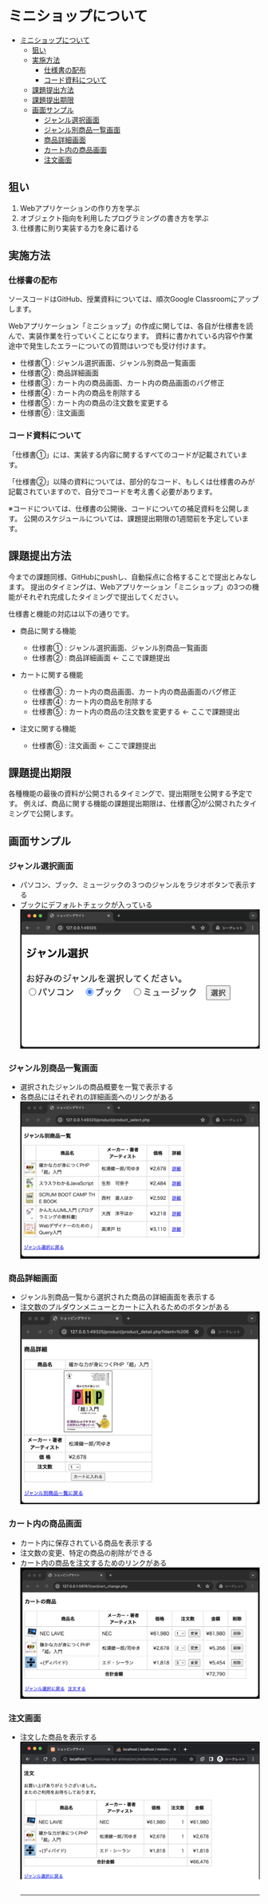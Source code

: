 ﻿# ミニショップについて

- [ミニショップについて](#ミニショップについて)
  - [狙い](#狙い)
  - [実施方法](#実施方法)
    - [仕様書の配布](#仕様書の配布)
    - [コード資料について](#コード資料について)
  - [課題提出方法](#課題提出方法)
  - [課題提出期限](#課題提出期限)
  - [画面サンプル](#画面サンプル)
    - [ジャンル選択画面](#ジャンル選択画面)
    - [ジャンル別商品一覧画面](#ジャンル別商品一覧画面)
    - [商品詳細画面](#商品詳細画面)
    - [カート内の商品画面](#カート内の商品画面)
    - [注文画面](#注文画面)

## 狙い

1. Webアプリケーションの作り方を学ぶ
1. オブジェクト指向を利用したプログラミングの書き方を学ぶ
1. 仕様書に則り実装する力を身に着ける

## 実施方法

### 仕様書の配布

ソースコードはGitHub、授業資料については、順次Google Classroomにアップします。

Webアプリケーション「ミニショップ」の作成に関しては、各自が仕様書を読んで、実装作業を行っていくことになります。
資料に書かれている内容や作業途中で発生したエラーについての質問はいつでも受け付けます。

- 仕様書① : ジャンル選択画面、ジャンル別商品一覧画面
- 仕様書② : 商品詳細画面
- 仕様書③ : カート内の商品画面、カート内の商品画面のバグ修正
- 仕様書④ : カート内の商品を削除する
- 仕様書⑤ : カート内の商品の注文数を変更する
- 仕様書⑥ : 注文画面

### コード資料について

「仕様書①」には、実装する内容に関するすべてのコードが記載されています。

「仕様書②」以降の資料については、部分的なコード、もしくは仕様書のみが記載されていますので、自分でコードを考え書く必要があります。

※コードについては、仕様書の公開後、コードについての補足資料を公開します。
公開のスケジュールについては、課題提出期限の1週間前を予定しています。

## 課題提出方法

今までの課題同様、GitHubにpushし、自動採点に合格することで提出とみなします。
提出のタイミングは、Webアプリケーション「ミニショップ」の3つの機能がそれぞれ完成したタイミングで提出してください。

仕様書と機能の対応は以下の通りです。

- 商品に関する機能
  - 仕様書① : ジャンル選択画面、ジャンル別商品一覧画面
  - 仕様書② : 商品詳細画面 ← ここで課題提出

- カートに関する機能
  - 仕様書③ : カート内の商品画面、カート内の商品画面のバグ修正
  - 仕様書④ : カート内の商品を削除する
  - 仕様書⑤ : カート内の商品の注文数を変更する ← ここで課題提出

- 注文に関する機能
  - 仕様書⑥ : 注文画面 ← ここで課題提出

## 課題提出期限

各種機能の最後の資料が公開されるタイミングで、提出期限を公開する予定です。
例えば、商品に関する機能の課題提出期限は、仕様書②が公開されたタイミングで公開します。

## 画面サンプル

### ジャンル選択画面

- パソコン、ブック、ミュージックの３つのジャンルをラジオボタンで表示する
- ブックにデフォルトチェックが入っている<br>
![](./images/index_display.png)

### ジャンル別商品一覧画面

- 選択されたジャンルの商品概要を一覧で表示する
- 各商品にはそれぞれの詳細画面へのリンクがある<br>
  ![](./images/product_select_display.png)

### 商品詳細画面

- ジャンル別商品一覧から選択された商品の詳細画面を表示する
- 注文数のプルダウンメニューとカートに入れるためのボタンがある<br>
  ![](./images/product_detail_display.png)

### カート内の商品画面

- カート内に保存されている商品を表示する
- 注文数の変更、特定の商品の削除ができる
- カート内の商品を注文するためのリンクがある<br>
  ![](./images/cart_list_display.png)

### 注文画面

- 注文した商品を表示する<br>
  ![](./images/order_now_display.png)
